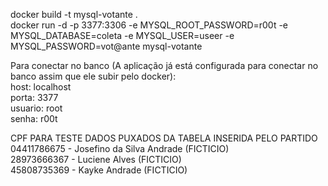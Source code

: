 docker build -t mysql-votante .   
docker run -d -p 3377:3306 -e MYSQL_ROOT_PASSWORD=r00t -e MYSQL_DATABASE=coleta -e MYSQL_USER=useer -e MYSQL_PASSWORD=vot@ante mysql-votante


Para conectar no banco (A aplicação já está configurada para conectar no banco assim que ele subir pelo docker): <br>
host: localhost <br>
porta: 3377 <br>
usuario: root <br>
senha: r00t <br>

CPF PARA TESTE DADOS PUXADOS DA TABELA INSERIDA PELO PARTIDO <BR>
04411786675 - Josefino da Silva Andrade (FICTICIO)<BR>
28973666367 - Luciene Alves (FICTICIO)<BR>
45808735369 - Kayke Andrade (FICTICIO)<BR>

